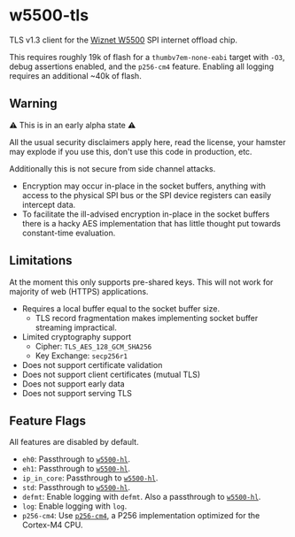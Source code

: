 # w5500-tls

TLS v1.3 client for the [Wiznet W5500] SPI internet offload chip.

This requires roughly 19k of flash for a `thumbv7em-none-eabi` target
with `-O3`, debug assertions enabled, and the `p256-cm4` feature.
Enabling all logging requires an additional ~40k of flash.

## Warning

⚠️ This is in an early alpha state ⚠️

All the usual security disclaimers apply here, read the license, your hamster
may explode if you use this, don't use this code in production, etc.

Additionally this is not secure from side channel attacks.

* Encryption may occur in-place in the socket buffers, anything with access
  to the physical SPI bus or the SPI device registers can easily intercept
  data.
* To facilitate the ill-advised encryption in-place in the socket buffers
  there is a hacky AES implementation that has little thought put towards
  constant-time evaluation.

## Limitations

At the moment this only supports pre-shared keys.
This will not work for majority of web (HTTPS) applications.

* Requires a local buffer equal to the socket buffer size.
  * TLS record fragmentation makes implementing socket buffer streaming
    impractical.
* Limited cryptography support
  * Cipher: `TLS_AES_128_GCM_SHA256`
  * Key Exchange: `secp256r1`
* Does not support certificate validation
* Does not support client certificates (mutual TLS)
* Does not support early data
* Does not support serving TLS

## Feature Flags

All features are disabled by default.

* `eh0`: Passthrough to [`w5500-hl`].
* `eh1`: Passthrough to [`w5500-hl`].
* `ip_in_core`: Passthrough to [`w5500-hl`].
* `std`: Passthrough to [`w5500-hl`].
* `defmt`: Enable logging with `defmt`. Also a passthrough to [`w5500-hl`].
* `log`: Enable logging with `log`.
* `p256-cm4`: Use [`p256-cm4`], a P256 implementation optimized for the
  Cortex-M4 CPU.

[`w5500-hl`]: https://crates.io/crates/w5500-hl
[`p256-cm4`]: https://crates.io/crates/p256-cm4
[Wiznet W5500]: https://www.wiznet.io/product-item/w5500/
